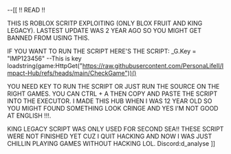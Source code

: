 --[[
!! READ !!

THIS IS ROBLOX SCRITP EXPLOITING (ONLY BLOX FRUIT AND KING LEGACY).
LASTEST UPDATE WAS 2 YEAR AGO SO YOU MIGHT GET BANNED FROM USING THIS.

IF YOU WANT TO RUN THE SCRIPT HERE'S THE SCRIPT: 
_G.Key = "IMP123456" --This is key
loadstring(game:HttpGet("https://raw.githubusercontent.com/PersonaLifeII/Impact-Hub/refs/heads/main/CheckGame"))()

YOU NEED KEY TO RUN THE SCRIPT OR JUST RUN THE SOURCE ON THE RIGHT GAMES.
YOU CAN CTRL + A THEN COPY AND PASTE THE SCRIPT INTO THE EXECUTOR.
I MADE THIS HUB WHEN I WAS 12 YEAR OLD SO YOU MIGHT FOUND SOMETHING LOOK CRINGE AND YES I'M NOT GOOD AT ENGLISH !!!.

KING LEGACY SCRIPT WAS ONLY USED FOR SECOND SEA!!
THESE SCRIPT WERE NOT FINISHED YET CUZ I QUIT HACKING AND NOW I WAS JUST CHILLIN PLAYING GAMES WITHOUT HACKING LOL. 
Discord:d_analyse
]]
